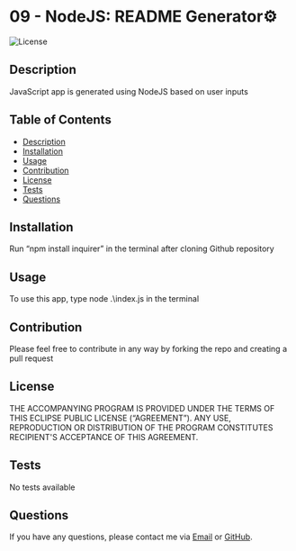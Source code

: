 # 09 - NodeJS: README Generator⚙️

![License](https://img.shields.io/badge/License-Eclipse-red)

## Description

JavaScript app is generated using NodeJS based on user inputs 

## Table of Contents

*  [Description](#description)
*  [Installation](#installation)
*  [Usage](#usage)
*  [Contribution](#contribution)
*  [License](#license)
*  [Tests](#tests)
*  [Questions](#questions)

## Installation

Run “npm install inquirer” in the terminal after cloning Github repository

## Usage

To use this app, type node .\index.js in the terminal 

## Contribution

Please feel free to contribute in any way by forking the repo and creating a pull request

## License

THE ACCOMPANYING PROGRAM IS PROVIDED UNDER THE TERMS OF THIS ECLIPSE PUBLIC LICENSE (“AGREEMENT”). ANY USE, REPRODUCTION OR DISTRIBUTION OF THE PROGRAM CONSTITUTES RECIPIENT'S ACCEPTANCE OF THIS AGREEMENT.

## Tests

No tests available

## Questions
If you have any questions, please contact me via [Email](mailto:liz.mackle@outlook.com) or [GitHub](https://github.com/LizMackle).

